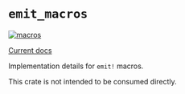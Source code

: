 # `emit_macros`

[![macros](https://github.com/emit-rs/emit/actions/workflows/macros.yml/badge.svg)](https://github.com/emit-rs/emit/actions/workflows/macros.yml)

[Current docs](https://docs.rs/emit_macros/1.8.1/emit_macros/index.html)

Implementation details for `emit!` macros.

This crate is not intended to be consumed directly.
